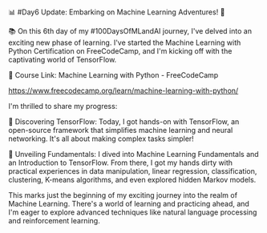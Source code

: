 📊 #Day6 Update: Embarking on Machine Learning Adventures! 🤖

📚 On this 6th day of my #100DaysOfMLandAI journey, I've delved into an exciting new phase of learning. I've started the Machine Learning with Python Certification on FreeCodeCamp, and I'm kicking off with the captivating world of TensorFlow.

🔗 Course Link: Machine Learning with Python - FreeCodeCamp

https://www.freecodecamp.org/learn/machine-learning-with-python/

I'm thrilled to share my progress:

🔹 Discovering TensorFlow: Today, I got hands-on with TensorFlow, an open-source framework that simplifies machine learning and neural networking. It's all about making complex tasks simpler!

🔹 Unveiling Fundamentals: I dived into Machine Learning Fundamentals and an Introduction to TensorFlow. From there, I got my hands dirty with practical experiences in data manipulation, linear regression, classification, clustering, K-means algorithms, and even explored hidden Markov models.

This marks just the beginning of my exciting journey into the realm of Machine Learning. There's a world of learning and practicing ahead, and I'm eager to explore advanced techniques like natural language processing and reinforcement learning.
